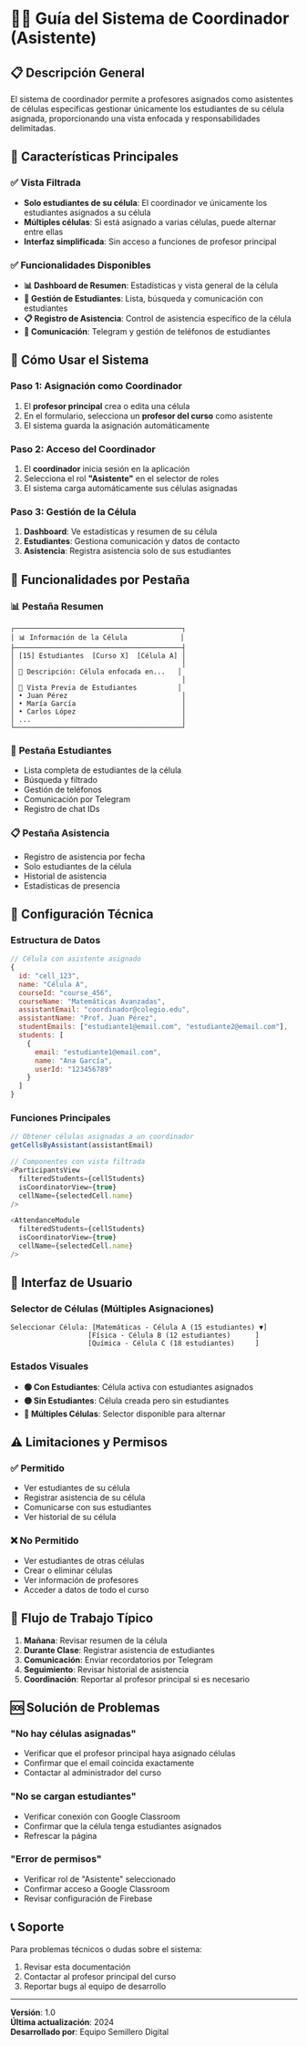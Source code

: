 # 👨‍🏫 Guía del Sistema de Coordinador (Asistente)

## 📋 Descripción General

El sistema de coordinador permite a profesores asignados como asistentes de células específicas gestionar únicamente los estudiantes de su célula asignada, proporcionando una vista enfocada y responsabilidades delimitadas.

## 🎯 Características Principales

### ✅ Vista Filtrada
- **Solo estudiantes de su célula**: El coordinador ve únicamente los estudiantes asignados a su célula
- **Múltiples células**: Si está asignado a varias células, puede alternar entre ellas
- **Interfaz simplificada**: Sin acceso a funciones de profesor principal

### ✅ Funcionalidades Disponibles
- **📊 Dashboard de Resumen**: Estadísticas y vista general de la célula
- **👥 Gestión de Estudiantes**: Lista, búsqueda y comunicación con estudiantes
- **📋 Registro de Asistencia**: Control de asistencia específico de la célula
- **📱 Comunicación**: Telegram y gestión de teléfonos de estudiantes

## 🚀 Cómo Usar el Sistema

### Paso 1: Asignación como Coordinador
1. El **profesor principal** crea o edita una célula
2. En el formulario, selecciona un **profesor del curso** como asistente
3. El sistema guarda la asignación automáticamente

### Paso 2: Acceso del Coordinador
1. El **coordinador** inicia sesión en la aplicación
2. Selecciona el rol **"Asistente"** en el selector de roles
3. El sistema carga automáticamente sus células asignadas

### Paso 3: Gestión de la Célula
1. **Dashboard**: Ve estadísticas y resumen de su célula
2. **Estudiantes**: Gestiona comunicación y datos de contacto
3. **Asistencia**: Registra asistencia solo de sus estudiantes

## 📱 Funcionalidades por Pestaña

### 📊 **Pestaña Resumen**
```
┌─────────────────────────────────────────┐
│ 📊 Información de la Célula             │
├─────────────────────────────────────────┤
│ [15] Estudiantes  [Curso X]  [Célula A] │
│                                         │
│ 📝 Descripción: Célula enfocada en...   │
│                                         │
│ 👥 Vista Previa de Estudiantes          │
│ • Juan Pérez                            │
│ • María García                          │
│ • Carlos López                          │
│ ...                                     │
└─────────────────────────────────────────┘
```

### 👥 **Pestaña Estudiantes**
- Lista completa de estudiantes de la célula
- Búsqueda y filtrado
- Gestión de teléfonos
- Comunicación por Telegram
- Registro de chat IDs

### 📋 **Pestaña Asistencia**
- Registro de asistencia por fecha
- Solo estudiantes de la célula
- Historial de asistencia
- Estadísticas de presencia

## 🔧 Configuración Técnica

### Estructura de Datos
```javascript
// Célula con asistente asignado
{
  id: "cell_123",
  name: "Célula A",
  courseId: "course_456",
  courseName: "Matemáticas Avanzadas",
  assistantEmail: "coordinador@colegio.edu",
  assistantName: "Prof. Juan Pérez",
  studentEmails: ["estudiante1@email.com", "estudiante2@email.com"],
  students: [
    {
      email: "estudiante1@email.com",
      name: "Ana García",
      userId: "123456789"
    }
  ]
}
```

### Funciones Principales
```javascript
// Obtener células asignadas a un coordinador
getCellsByAssistant(assistantEmail)

// Componentes con vista filtrada
<ParticipantsView 
  filteredStudents={cellStudents}
  isCoordinatorView={true}
  cellName={selectedCell.name}
/>

<AttendanceModule 
  filteredStudents={cellStudents}
  isCoordinatorView={true}
  cellName={selectedCell.name}
/>
```

## 🎨 Interfaz de Usuario

### Selector de Células (Múltiples Asignaciones)
```
Seleccionar Célula: [Matemáticas - Célula A (15 estudiantes) ▼]
                   [Física - Célula B (12 estudiantes)      ]
                   [Química - Célula C (18 estudiantes)     ]
```

### Estados Visuales
- **🟢 Con Estudiantes**: Célula activa con estudiantes asignados
- **🟡 Sin Estudiantes**: Célula creada pero sin estudiantes
- **🔵 Múltiples Células**: Selector disponible para alternar

## ⚠️ Limitaciones y Permisos

### ✅ **Permitido**
- Ver estudiantes de su célula
- Registrar asistencia de su célula
- Comunicarse con sus estudiantes
- Ver historial de su célula

### ❌ **No Permitido**
- Ver estudiantes de otras células
- Crear o eliminar células
- Ver información de profesores
- Acceder a datos de todo el curso

## 🔄 Flujo de Trabajo Típico

1. **Mañana**: Revisar resumen de la célula
2. **Durante Clase**: Registrar asistencia de estudiantes
3. **Comunicación**: Enviar recordatorios por Telegram
4. **Seguimiento**: Revisar historial de asistencia
5. **Coordinación**: Reportar al profesor principal si es necesario

## 🆘 Solución de Problemas

### "No hay células asignadas"
- Verificar que el profesor principal haya asignado células
- Confirmar que el email coincida exactamente
- Contactar al administrador del curso

### "No se cargan estudiantes"
- Verificar conexión con Google Classroom
- Confirmar que la célula tenga estudiantes asignados
- Refrescar la página

### "Error de permisos"
- Verificar rol de "Asistente" seleccionado
- Confirmar acceso a Google Classroom
- Revisar configuración de Firebase

## 📞 Soporte

Para problemas técnicos o dudas sobre el sistema:
1. Revisar esta documentación
2. Contactar al profesor principal del curso
3. Reportar bugs al equipo de desarrollo

---

**Versión**: 1.0  
**Última actualización**: 2024  
**Desarrollado por**: Equipo Semillero Digital
